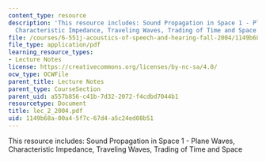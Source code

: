 ```yaml
---
content_type: resource
description: 'This resource includes: Sound Propagation in Space 1 - Plane Waves,
  Characteristic Impedance, Traveling Waves, Trading of Time and Space'
file: /courses/6-551j-acoustics-of-speech-and-hearing-fall-2004/1149b68a00a45f7c67d4a5c24ed08b51_lec_2_2004.pdf
file_type: application/pdf
learning_resource_types:
- Lecture Notes
license: https://creativecommons.org/licenses/by-nc-sa/4.0/
ocw_type: OCWFile
parent_title: Lecture Notes
parent_type: CourseSection
parent_uid: a557b856-c41b-7d32-2072-f4cdbd7044b1
resourcetype: Document
title: lec_2_2004.pdf
uid: 1149b68a-00a4-5f7c-67d4-a5c24ed08b51
---
```

This resource includes: Sound Propagation in Space 1 - Plane Waves, Characteristic Impedance, Traveling Waves, Trading of Time and Space